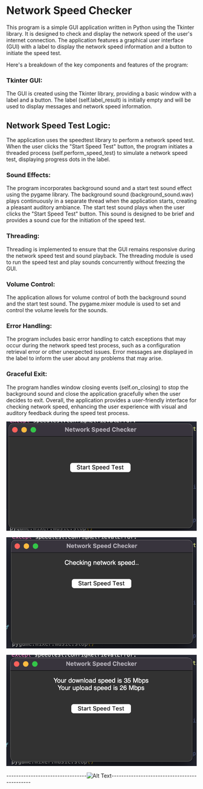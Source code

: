 # Network Speed Checker


This program is a simple GUI application written in Python using the Tkinter library. It is designed to check and display the network speed of the user's internet connection. The application features a graphical user interface (GUI) with a label to display the network speed information and a button to initiate the speed test.

Here's a breakdown of the key components and features of the program:

### Tkinter GUI:

The GUI is created using the Tkinter library, providing a basic window with a label and a button.
The label (self.label_result) is initially empty and will be used to display messages and network speed information.
## Network Speed Test Logic:

The application uses the speedtest library to perform a network speed test.
When the user clicks the "Start Speed Test" button, the program initiates a threaded process (self.perform_speed_test) to simulate a network speed test, displaying progress dots in the label.


### Sound Effects:
The program incorporates background sound and a start test sound effect using the pygame library.
The background sound (background_sound.wav) plays continuously in a separate thread when the application starts, creating a pleasant auditory ambiance.
The start test sound plays when the user clicks the "Start Speed Test" button. This sound is designed to be brief and provides a sound cue for the initiation of the speed test.

### Threading:
Threading is implemented to ensure that the GUI remains responsive during the network speed test and sound playback.
The threading module is used to run the speed test and play sounds concurrently without freezing the GUI.


### Volume Control:

The application allows for volume control of both the background sound and the start test sound.
The pygame.mixer module is used to set and control the volume levels for the sounds.

### Error Handling:

The program includes basic error handling to catch exceptions that may occur during the network speed test process, such as a configuration retrieval error or other unexpected issues.
Error messages are displayed in the label to inform the user about any problems that may arise.


### Graceful Exit:
The program handles window closing events (self.on_closing) to stop the background sound and close the application gracefully when the user decides to exit.
Overall, the application provides a user-friendly interface for checking network speed, enhancing the user experience with visual and auditory feedback during the speed test process.


![Alt text](<Images/Screen Shot 2024-01-19 at 4.31.11 PM.png>)


![Alt text](Images/checking.png)


![Alt text](Images/result.png)

---------------------------------![Alt Text](https://cssbud.com/wp-content/uploads/2021/05/thanks-for-your-time.gif)---------------------------------------------

